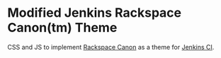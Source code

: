 # Modified Jenkins Rackspace Canon(tm) Theme

CSS and JS to implement [Rackspace Canon](http://canon.rackspace.com/) as a theme for [Jenkins CI](http://jenkins-ci.org/).
